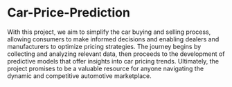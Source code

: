 # Car-Price-Prediction
With this project, we aim to simplify the car buying and selling process, allowing consumers to make informed decisions and enabling dealers and manufacturers to optimize pricing strategies. The journey begins by collecting and analyzing relevant data, then proceeds to the development of predictive models that offer insights into car pricing trends. Ultimately, the project promises to be a valuable resource for anyone navigating the dynamic and competitive automotive marketplace.
